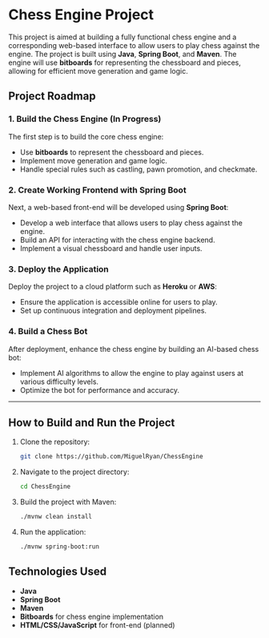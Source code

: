 # Chess Engine Project

This project is aimed at building a fully functional chess engine and a corresponding web-based interface to allow users to play chess against the engine. The project is built using **Java**, **Spring Boot**, and **Maven**. The engine will use **bitboards** for representing the chessboard and pieces, allowing for efficient move generation and game logic.

## Project Roadmap

### 1. **Build the Chess Engine (In Progress)**

The first step is to build the core chess engine:
- Use **bitboards** to represent the chessboard and pieces.
- Implement move generation and game logic.
- Handle special rules such as castling, pawn promotion, and checkmate.

### 2. **Create Working Frontend with Spring Boot**

Next, a web-based front-end will be developed using **Spring Boot**:
- Develop a web interface that allows users to play chess against the engine.
- Build an API for interacting with the chess engine backend.
- Implement a visual chessboard and handle user inputs.

### 3. **Deploy the Application**

Deploy the project to a cloud platform such as **Heroku** or **AWS**:
- Ensure the application is accessible online for users to play.
- Set up continuous integration and deployment pipelines.

### 4. **Build a Chess Bot**

After deployment, enhance the chess engine by building an AI-based chess bot:
- Implement AI algorithms to allow the engine to play against users at various difficulty levels.
- Optimize the bot for performance and accuracy.

---

## How to Build and Run the Project

1. Clone the repository:
   ```bash
   git clone https://github.com/MiguelRyan/ChessEngine
   ```
   
2. Navigate to the project directory:
    ```bash
    cd ChessEngine
    ```

3. Build the project with Maven:
    ```bash
    ./mvnw clean install
    ```
4. Run the application:
    ```bash
    ./mvnw spring-boot:run
    ```
## Technologies Used
- **Java**
- **Spring Boot**
- **Maven**
- **Bitboards** for chess engine implementation
- **HTML/CSS/JavaScript** for front-end (planned)
